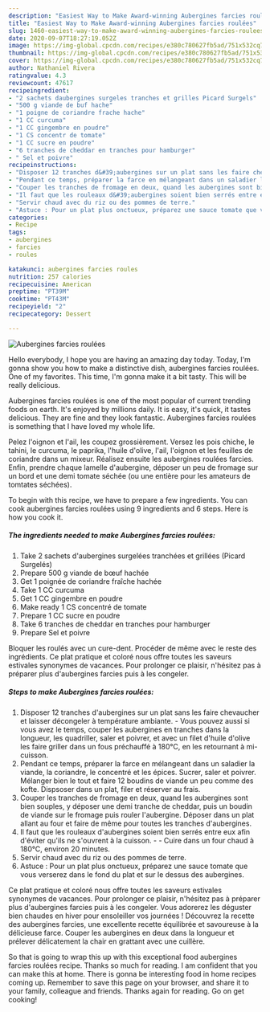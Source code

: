 ```yaml
---
description: "Easiest Way to Make Award-winning Aubergines farcies roulées"
title: "Easiest Way to Make Award-winning Aubergines farcies roulées"
slug: 1460-easiest-way-to-make-award-winning-aubergines-farcies-roulees
date: 2020-09-07T18:27:19.052Z
image: https://img-global.cpcdn.com/recipes/e380c780627fb5ad/751x532cq70/aubergines-farcies-roulees-photo-principale-de-la-recette.jpg
thumbnail: https://img-global.cpcdn.com/recipes/e380c780627fb5ad/751x532cq70/aubergines-farcies-roulees-photo-principale-de-la-recette.jpg
cover: https://img-global.cpcdn.com/recipes/e380c780627fb5ad/751x532cq70/aubergines-farcies-roulees-photo-principale-de-la-recette.jpg
author: Nathaniel Rivera
ratingvalue: 4.3
reviewcount: 47617
recipeingredient:
- "2 sachets daubergines surgeles tranches et grilles Picard Surgels"
- "500 g viande de buf hache"
- "1 poigne de coriandre frache hache"
- "1 CC curcuma"
- "1 CC gingembre en poudre"
- "1 CS concentr de tomate"
- "1 CC sucre en poudre"
- "6 tranches de cheddar en tranches pour hamburger"
- " Sel et poivre"
recipeinstructions:
- "Disposer 12 tranches d&#39;aubergines sur un plat sans les faire chevaucher et laisser décongeler à température ambiante. Vous pouvez aussi si vous avez le temps, couper les aubergines en tranches dans la longueur, les quadriller, saler et poivrer, et avec un filet d&#39;huile d&#39;olive les faire griller dans un fous préchauffé à 180°C, en les retournant à mi-cuisson."
- "Pendant ce temps, préparer la farce en mélangeant dans un saladier la viande, la coriandre, le concentré et les épices. Sucrer, saler et poivrer. Mélanger bien le tout et faire 12 boudins de viande un peu comme des kofte. Dispsoser dans un plat, filer et réserver au frais."
- "Couper les tranches de fromage en deux, quand les aubergines sont bien souples, y déposer une demi tranche de cheddar, puis un boudin de viande sur le fromage puis rouler l&#39;aubergine. Déposer dans un plat allant au four et faire de même pour toutes les tranches d&#39;aubergines."
- "Il faut que les rouleaux d&#39;aubergines soient bien serrés entre eux afin d&#39;éviter qu&#39;ils ne s&#39;ouvrent à la cuisson.  Cuire dans un four chaud à 180°C, environ 20 minutes."
- "Servir chaud avec du riz ou des pommes de terre."
- "Astuce : Pour un plat plus onctueux, préparez une sauce tomate que vous verserez dans le fond du plat et sur le dessus des aubergines."
categories:
- Recipe
tags:
- aubergines
- farcies
- roules

katakunci: aubergines farcies roules 
nutrition: 257 calories
recipecuisine: American
preptime: "PT39M"
cooktime: "PT43M"
recipeyield: "2"
recipecategory: Dessert

---
```



![Aubergines farcies roulées](https://img-global.cpcdn.com/recipes/e380c780627fb5ad/751x532cq70/aubergines-farcies-roulees-photo-principale-de-la-recette.jpg)

Hello everybody, I hope you are having an amazing day today. Today, I'm gonna show you how to make a distinctive dish, aubergines farcies roulées. One of my favorites. This time, I'm gonna make it a bit tasty. This will be really delicious.

Aubergines farcies roulées is one of the most popular of current trending foods on earth. It's enjoyed by millions daily. It is easy, it's quick, it tastes delicious. They are fine and they look fantastic. Aubergines farcies roulées is something that I have loved my whole life.

Pelez l&#39;oignon et l&#39;ail, les coupez grossièrement. Versez les pois chiche, le tahini, le curcuma, le paprika, l&#39;huile d&#39;olive, l&#39;ail, l&#39;oignon et les feuilles de coriandre dans un mixeur. Réalisez ensuite les aubergines roulées farcies. Enfin, prendre chaque lamelle d&#39;aubergine, déposer un peu de fromage sur un bord et une demi tomate séchée (ou une entière pour les amateurs de tomtates séchées).


To begin with this recipe, we have to prepare a few ingredients. You can cook aubergines farcies roulées using 9 ingredients and 6 steps. Here is how you cook it.

<!--inarticleads1-->

##### The ingredients needed to make Aubergines farcies roulées:

1. Take 2 sachets d&#39;aubergines surgelées tranchées et grillées (Picard Surgelés)
1. Prepare 500 g viande de bœuf hachée
1. Get 1 poignée de coriandre fraîche hachée
1. Take 1 CC curcuma
1. Get 1 CC gingembre en poudre
1. Make ready 1 CS concentré de tomate
1. Prepare 1 CC sucre en poudre
1. Take 6 tranches de cheddar en tranches pour hamburger
1. Prepare  Sel et poivre


Bloquer les roulés avec un cure-dent. Procéder de même avec le reste des ingrédients. Ce plat pratique et coloré nous offre toutes les saveurs estivales synonymes de vacances. Pour prolonger ce plaisir, n&#39;hésitez pas à préparer plus d&#39;aubergines farcies puis à les congeler. 

<!--inarticleads2-->

##### Steps to make Aubergines farcies roulées:

1. Disposer 12 tranches d&#39;aubergines sur un plat sans les faire chevaucher et laisser décongeler à température ambiante. - Vous pouvez aussi si vous avez le temps, couper les aubergines en tranches dans la longueur, les quadriller, saler et poivrer, et avec un filet d&#39;huile d&#39;olive les faire griller dans un fous préchauffé à 180°C, en les retournant à mi-cuisson.
1. Pendant ce temps, préparer la farce en mélangeant dans un saladier la viande, la coriandre, le concentré et les épices. Sucrer, saler et poivrer. Mélanger bien le tout et faire 12 boudins de viande un peu comme des kofte. Dispsoser dans un plat, filer et réserver au frais.
1. Couper les tranches de fromage en deux, quand les aubergines sont bien souples, y déposer une demi tranche de cheddar, puis un boudin de viande sur le fromage puis rouler l&#39;aubergine. Déposer dans un plat allant au four et faire de même pour toutes les tranches d&#39;aubergines.
1. Il faut que les rouleaux d&#39;aubergines soient bien serrés entre eux afin d&#39;éviter qu&#39;ils ne s&#39;ouvrent à la cuisson. -  - Cuire dans un four chaud à 180°C, environ 20 minutes.
1. Servir chaud avec du riz ou des pommes de terre.
1. Astuce : Pour un plat plus onctueux, préparez une sauce tomate que vous verserez dans le fond du plat et sur le dessus des aubergines.


Ce plat pratique et coloré nous offre toutes les saveurs estivales synonymes de vacances. Pour prolonger ce plaisir, n&#39;hésitez pas à préparer plus d&#39;aubergines farcies puis à les congeler. Vous adorerez les déguster bien chaudes en hiver pour ensoleiller vos journées ! Découvrez la recette des aubergines farcies, une excellente recette équilibrée et savoureuse à la délicieuse farce. Couper les aubergines en deux dans la longueur et prélever délicatement la chair en grattant avec une cuillère. 

So that is going to wrap this up with this exceptional food aubergines farcies roulées recipe. Thanks so much for reading. I am confident that you can make this at home. There is gonna be interesting food in home recipes coming up. Remember to save this page on your browser, and share it to your family, colleague and friends. Thanks again for reading. Go on get cooking!
